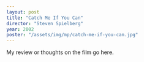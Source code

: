 ```yaml
---
layout: post
title: "Catch Me If You Can"
director: "Steven Spielberg"
year: 2002
poster: "/assets/img/mp/catch-me-if-you-can.jpg"
---
```


My review or thoughts on the film go here.
